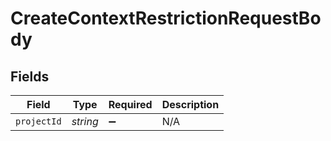 # CreateContextRestrictionRequestBody


## Fields

| Field              | Type               | Required           | Description        |
| ------------------ | ------------------ | ------------------ | ------------------ |
| `projectId`        | *string*           | :heavy_minus_sign: | N/A                |